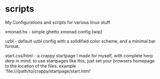scripts 
=======

My Configurations and scripts for various linux stuff.

xmonad.hs - simple ghetto xmonad config [wip]

uzbl - default uzbl config with a solidified color scheme, and a minimal bar format.

start.css/html - a crappy startpage I made for myself, with complete herp derp in mind. 
                 to use startpages like this, just set your browsers homepage to the location of the files.
                 example 'file:///path/to/crappy/startpage/start.html'
